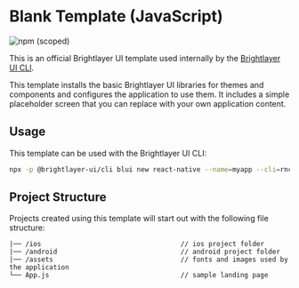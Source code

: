 # Blank Template (JavaScript)

![npm (scoped)](https://img.shields.io/npm/v/@brightlayer-ui/react-native-template-blank?color=%23007bc1&label=%40brightlayer-ui%2Freact-native-template-blank)

This is an official Brightlayer UI template used internally by the [Brightlayer UI CLI](https://www.npmjs.com/package/@brightlayer-ui/cli).

This template installs the basic Brightlayer UI libraries for themes and components and configures the application to use them. It includes a simple placeholder screen that you can replace with your own application content.

## Usage
This template can be used with the Brightlayer UI CLI:
```sh
npx -p @brightlayer-ui/cli blui new react-native --name=myapp --cli=rnc --language=js --template=blank
```

## Project Structure
Projects created using this template will start out with the following file structure:

```
|── /ios                                   // ios project folder
|── /android                               // android project folder
|── /assets                                // fonts and images used by the application
└── App.js                                 // sample landing page
```